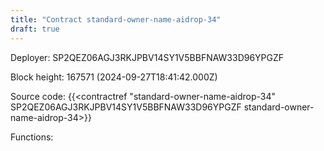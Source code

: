 ```yaml
---
title: "Contract standard-owner-name-aidrop-34"
draft: true
---
```

Deployer: SP2QEZ06AGJ3RKJPBV14SY1V5BBFNAW33D96YPGZF


 



Block height: 167571 (2024-09-27T18:41:42.000Z)

Source code: {{<contractref "standard-owner-name-aidrop-34" SP2QEZ06AGJ3RKJPBV14SY1V5BBFNAW33D96YPGZF standard-owner-name-aidrop-34>}}

Functions:


